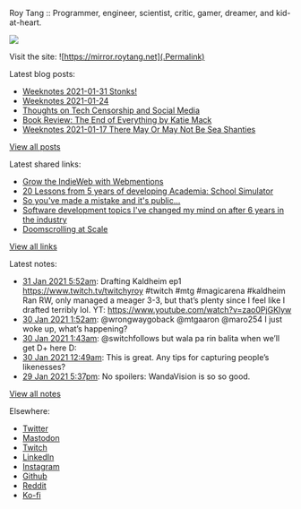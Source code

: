 Roy Tang :: Programmer, engineer, scientist, critic, gamer, dreamer, and kid-at-heart.

![](https://roytang.net/img/profile.jpg)

Visit the site: ![https://mirror.roytang.net](.Permalink)

Latest blog posts:
    

- [Weeknotes 2021-01-31 Stonks!](https://mirror.roytang.net/2021/01/weeknotes-2021-01-31/)
- [Weeknotes 2021-01-24](https://mirror.roytang.net/2021/01/weeknotes-2021-01-24/)
- [Thoughts on Tech Censorship and Social Media](https://mirror.roytang.net/2021/01/tech-censorship/)
- [Book Review: The End of Everything by Katie Mack](https://mirror.roytang.net/2021/01/book-review-the-end-of-everything-by-katie-mack/)
- [Weeknotes 2021-01-17 There May Or May Not Be Sea Shanties](https://mirror.roytang.net/2021/01/weeknotes-2021-01-17/)

[View all posts](https://mirror.roytang.net/blog)

Latest shared links:
    

- [Grow the IndieWeb with Webmentions](https://mirror.roytang.net/2021/01/grow-the-indieweb-with-webmentions/)
- [20 Lessons from 5 years of developing Academia: School Simulator](https://mirror.roytang.net/2021/01/20-lessons-from-5-years-of-developing-academia-school-simulator/)
- [So you&#39;ve made a mistake and it&#39;s public...](https://mirror.roytang.net/2021/01/so-youve-made-a-mistake-and-its-public/)
- [Software development topics I&#39;ve changed my mind on after 6 years in the industry](https://mirror.roytang.net/2021/01/software-development-topics-ive-changed-my-mind-on-after-6-years-in-the-industry/)
- [Doomscrolling at Scale](https://mirror.roytang.net/2021/01/doomscrolling-at-scale/)

[View all links](https://mirror.roytang.net/links)

Latest notes:
    

- [31 Jan 2021 5:52am](https://mirror.roytang.net/2021/01/1355755874015449089/): Drafting Kaldheim ep1 https://www.twitch.tv/twitchyroy #twitch #mtg #magicarena #kaldheim
Ran RW, only managed a meager 3-3, but that&rsquo;s plenty since I feel like I drafted terribly lol.
YT: https://www.youtube.com/watch?v=zao0PjGKlyw
- [30 Jan 2021 1:52am](https://mirror.roytang.net/2021/01/1355333156157591552/): @wrongwaygoback @mtgaaron @maro254 I just woke up, what&rsquo;s happening?
- [30 Jan 2021 1:43am](https://mirror.roytang.net/2021/01/1355330692813516804/): @switchfollows but wala pa rin balita when we&rsquo;ll get D+ here D:
- [30 Jan 2021 12:49am](https://mirror.roytang.net/2021/01/gl991w8/): This is great. Any tips for capturing people&rsquo;s likenesses?
- [29 Jan 2021 5:37pm](https://mirror.roytang.net/2021/01/1355208484178939906/): No spoilers: WandaVision is so so good.

[View all notes](https://mirror.roytang.net/notes)

Elsewhere:

- [Twitter](https://twitter.com/roytang)
- [Mastodon](https://mastodon.technology/@roytang)
- [Twitch](https://twitch.tv/twitchyroy)
- [LinkedIn](https://www.linkedin.com/in/roytang)
- [Instagram](https://instagram.com/roytang0400)
- [Github](https://github.com/roytang)
- [Reddit](https://reddit.com/u/hungryroy)
- [Ko-fi](https://ko-fi.com/roytang)
